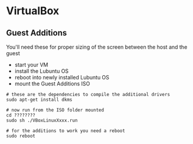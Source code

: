 # VirtualBox

## Guest Additions

You'll need these for proper sizing of the screen between the host and the guest

* start your VM
* install the Lubuntu OS
* reboot into newly installed Lubuntu OS
* mount the Guest Additions ISO


```
# these are the dependencies to compile the additional drivers
sudo apt-get install dkms

# now run from the ISO folder mounted 
cd ????????
sudo sh ./VBoxLinuxXxxx.run

# for the additions to work you need a reboot
sudo reboot
```

